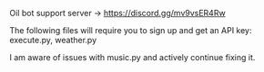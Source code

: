 Oil bot support server -> https://discord.gg/mv9vsER4Rw

The following files will require you to sign up and get an API key: execute.py, weather.py

I am aware of issues with music.py and actively continue fixing it.
